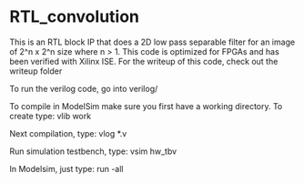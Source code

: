 # RTL_convolution
This is an RTL block IP that does a 2D low pass separable filter for an image of 2^n x 2^n size where n > 1.  This code is optimized for FPGAs and has been verified with Xilinx ISE.  For the writeup of this code, check out the writeup folder

To run the verilog code, go into verilog/

To compile in ModelSim make sure you first have a working directory.  To create type:
vlib work

Next compilation, type:
vlog *.v

Run simulation testbench, type:
vsim hw_tbv

In Modelsim, just type:
run -all

